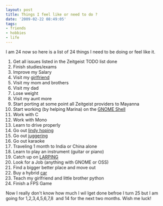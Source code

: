 ```yaml
---
layout: post
title: Things I feel like or need to do ?
date: '2009-02-22 08:49:05'
tags:
- friends
- hobbies
- life
---
```


I am 24 now so here is a list of 24 things I need to be doing or feel like it.
<ol>
	<li>Get all issues listed in the Zeitgeist TODO list done</li>
	<li>Finish studies/exams</li>
	<li>Improve my Salary</li>
	<li>Visit my <a href="http://yuya.geekyogre.com">girlfriend</a></li>
	<li>Visit my mom and brothers</li>
	<li>Visit my dad</li>
	<li>Lose weight</li>
	<li>Visit my aunt more</li>
	<li>Start porting at some point all Zeitgeist providers to Mayanna</li>
	<li>Start working (by helping Marina) on the <a href="http://live.gnome.org/GnomeShell">GNOME Shell</a></li>
	<li>Work with C</li>
	<li>Work with Mono</li>
	<li>Learn to drive properly</li>
	<li>Go out <a href="http://en.wikipedia.org/wiki/Lindy_hop">lindy hoping</a></li>
	<li>Go out <a href="http://en.wikipedia.org/wiki/Jugger">juggering</a></li>
	<li>Go out karaoke</li>
	<li>Traveling 1 month to India or China alone</li>
	<li>Learn to play an instrument (guitar or piano)</li>
	<li>Catch up on <a href="http://en.wikipedia.org/wiki/LARP">LARPING</a></li>
	<li>Look for a Job (anything with GNOME or OSS)</li>
	<li>Find a bigger better place and move out</li>
	<li>Buy a hybrid <a href="http://en.wikipedia.org/wiki/Audi_Q7">car</a></li>
	<li>Teach my girlfriend and little brother python</li>
	<li>Finish a FPS Game</li>
</ol>
Now I really don't know how much I wil lget done befroe I turn 25 but I am going for 1,2,3,4,5,6,7,8  and 14 for the next two months. Wish me luck!